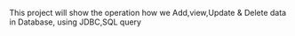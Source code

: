 This project will show the operation how we Add,view,Update & Delete data in Database, using JDBC,SQL query 
